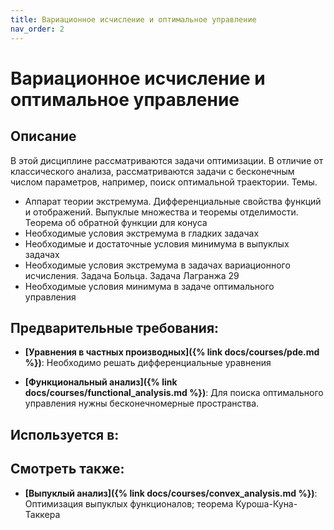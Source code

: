 ```yaml
---
title: Вариационное исчисление и оптимальное управление
nav_order: 2
---
```


# Вариационное исчисление и оптимальное управление


## Описание 
В этой дисциплине рассматриваются задачи оптимизации. В отличие от классического анализа, рассматриваются
задачи с бесконечным числом параметров, например, поиск оптимальной траектории. 
Темы.
- Аппарат теории экстремума. Дифференциальные свойства функций и отображений. Выпуклые множества и теоремы отделимости. Теорема об обратной функции для конуса 
- Необходимые условия экстремума в гладких задачах  
- Необходимые и достаточные условия минимума в выпуклых задачах 
- Необходимые условия экстремума в задачах вариационного исчисления. Задача Больца. Задача Лагранжа 29
- Необходимые условия минимума в задаче оптимального управления


## Предварительные требования:

- **[Уравнения в частных производных]({% link docs/courses/pde.md %})**: Необходимо решать дифференциальные уравнения


- **[Функциональный анализ]({% link docs/courses/functional_analysis.md %})**: Для поиска оптимального управления нужны бесконечномерные пространства.



## Используется в:


## Смотреть также:

- **[Выпуклый анализ]({% link docs/courses/convex_analysis.md %})**: Оптимизация выпуклых функционалов; теорема Куроша-Куна-Таккера

